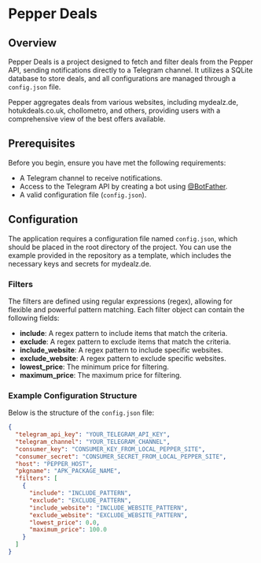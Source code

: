 # Pepper Deals

## Overview

Pepper Deals is a project designed to fetch and filter deals from the Pepper API, sending notifications directly to a Telegram channel. It utilizes a SQLite database to store deals, and all configurations are managed through a `config.json` file.

Pepper aggregates deals from various websites, including mydealz.de, hotukdeals.co.uk, chollometro, and others, providing users with a comprehensive view of the best offers available.

## Prerequisites

Before you begin, ensure you have met the following requirements:

- A Telegram channel to receive notifications.
- Access to the Telegram API by creating a bot using [@BotFather](https://t.me/botfather).
- A valid configuration file (`config.json`).

## Configuration

The application requires a configuration file named `config.json`, which should be placed in the root directory of the project. You can use the example provided in the repository as a template, which includes the necessary keys and secrets for mydealz.de.

### Filters

The filters are defined using regular expressions (regex), allowing for flexible and powerful pattern matching. Each filter object can contain the following fields:

- **include**: A regex pattern to include items that match the criteria.
- **exclude**: A regex pattern to exclude items that match the criteria.
- **include_website**: A regex pattern to include specific websites.
- **exclude_website**: A regex pattern to exclude specific websites.
- **lowest_price**: The minimum price for filtering.
- **maximum_price**: The maximum price for filtering.

### Example Configuration Structure

Below is the structure of the `config.json` file:

```json
{
  "telegram_api_key": "YOUR_TELEGRAM_API_KEY",
  "telegram_channel": "YOUR_TELEGRAM_CHANNEL",
  "consumer_key": "CONSUMER_KEY_FROM_LOCAL_PEPPER_SITE",
  "consumer_secret": "CONSUMER_SECRET_FROM_LOCAL_PEPPER_SITE",
  "host": "PEPPER_HOST",
  "pkgname": "APK_PACKAGE_NAME",
  "filters": [
    {
      "include": "INCLUDE_PATTERN",
      "exclude": "EXCLUDE_PATTERN",
      "include_website": "INCLUDE_WEBSITE_PATTERN",
      "exclude_website": "EXCLUDE_WEBSITE_PATTERN",
      "lowest_price": 0.0,
      "maximum_price": 100.0
    }
  ]
}
```
